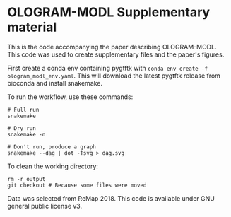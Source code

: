 # OLOGRAM-MODL Supplementary material

This is the code accompanying the paper describing OLOGRAM-MODL. This code was used to create supplementary files and the paper's figures.

First create a conda env containing pygtftk with `conda env create -f ologram_modl_env.yaml`. This will download the latest pygtftk release from bioconda and install snakemake.

To run the workflow, use these commands:

```{bash}
# Full run
snakemake

# Dry run
snakemake -n

# Don't run, produce a graph
snakemake --dag | dot -Tsvg > dag.svg
```

To clean the working directory:

```{bash}
rm -r output
git checkout # Because some files were moved
```

Data was selected from ReMap 2018. This code is available under GNU general public license v3.